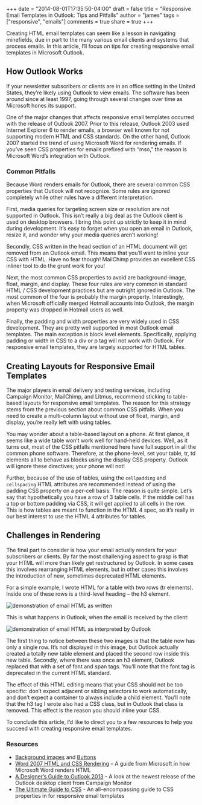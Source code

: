 +++
date = "2014-08-01T17:35:50-04:00"
draft = false
title = "Responsive Email Templates in Outlook: Tips and Pitfalls"
author = "james"
tags = ["responsive", "emails"]
comments = true
share = true
+++

Creating HTML email templates can seem like a lesson in navigating minefields, due in part to the many various email clients and systems that process emails. In this article, I’ll focus on tips for creating responsive email templates in Microsoft Outlook.

## How Outlook Works

If your newsletter subscribers or clients are in an office setting in the United States, they’re likely using Outlook to view emails. The software has been around since at least 1997, going through several changes over time as Microsoft hones its support.

One of the major changes that affects responsive email templates occurred with the release of Outlook 2007. Prior to this release, Outlook 2003 used Internet Explorer 6 to render emails, a browser well known for not supporting modern HTML and CSS standards. On the other hand, Outlook 2007 started the trend of using Microsoft Word for rendering emails. If you’ve seen CSS properties for emails prefixed with “mso,” the reason is Microsoft Word’s integration with Outlook.

### Common Pitfalls

Because Word renders emails for Outlook, there are several common CSS properties that Outlook will not recognize. Some rules are ignored completely while other rules have a different interpretation.

First, media queries for targeting screen size or resolution are not supported in Outlook. This isn’t really a big deal as the Outlook client is used on desktop browsers. I bring this point up strictly to keep it in mind during development. It’s easy to forget when you open an email in Outlook, resize it, and wonder why your media queries aren’t working!

Secondly, CSS written in the head section of an HTML document will get removed from an Outlook email. This means that you’ll want to inline your CSS with HTML. Have no fear though! MailChimp provides an excellent CSS inliner tool to do the grunt work for you!

Next, the most common CSS properties to avoid are background-image, float, margin, and display. These four rules are very common in standard HTML / CSS development practices but are outright ignored in Outlook. The most common of the four is probably the margin property. Interestingly, when Microsoft officially merged Hotmail accounts into Outlook, the margin property was dropped in Hotmail users as well.

Finally, the padding and width properties are very widely used in CSS development. They are pretty well supported in most Outlook email templates. The main exception is block level elements. Specifically, applying padding or width in CSS to a div or p tag will not work with Outlook. For responsive email templates, they are largely supported for HTML tables.

## Creating Layouts for Responsive Email Templates

The major players in email delivery and testing services, including Campaign Monitor, MailChimp, and Litmus, recommend sticking to table-based layouts for responsive email templates. The reason for this strategy stems from the previous section about common CSS pitfalls. When you need to create a multi-column layout without use of float, margin, and display, you’re really left with using tables.

You may wonder about a table-based layout on a phone. At first glance, it seems like a wide table won’t work well for hand-held devices. Well, as it turns out, most of the CSS pitfalls mentioned here have full support in all the common phone software. Therefore, at the phone-level, set your table, tr, td elements all to behave as blocks using the display CSS property. Outlook will ignore these directives; your phone will not!

Further, because of the use of tables, using the `cellpadding` and `cellspacing` HTML attributes are recommended instead of using the padding CSS property on a per-cell basis. The reason is quite simple. Let’s say that hypothetically you have a row of 3 table cells. If the middle cell has a top or bottom padding via CSS, it will get applied to all cells in the row. This is how tables are meant to function in the HTML 4 spec, so it’s really in our best interest to use the HTML 4 attributes for tables.

## Challenges in Rendering

The final part to consider is how your email actually renders for your subscribers or clients. By far the most challenging aspect to grasp is that your HTML will more than likely get restructured by Outlook. In some cases this involves rearranging HTML elements, but in other cases this involves the introduction of new, sometimes deprecated HTML elements.

For a simple example, I wrote HTML for a table with two rows (tr elements). Inside one of these rows is a third-level heading – the h3 element.

![demonstration of email HTML as written](/img/email-written-h3.png)

This is what happens in Outlook, when the email is received by the client:

![demonstration of email HTML as interpreted by Outlook](/img/email-outlook-365-interpreted.png)

The first thing to notice between these two images is that the table now has only a single row. It’s not displayed in this image, but Outlook actually created a totally new table element and placed the second row inside this new table. Secondly, where there was once an h3 element, Outlook replaced that with a set of font and span tags. You’ll note that the font tag is deprecated in the current HTML standard.

The effect of this HTML editing means that your CSS should not be too specific: don’t expect adjacent or sibling selectors to work automatically, and don’t expect a container to always include a child element. You’ll note that the h3 tag I wrote also had a CSS class, but in Outlook that class is removed. This effect is the reason you should inline your CSS.

To conclude this article, I’d like to direct you to a few resources to help you succeed with creating responsive email templates.

### Resources

* [Background images](http://backgrounds.cm) and [Buttons](http://buttons.cm)
* [Word 2007 HTML and CSS Rendering](http://msdn.microsoft.com/en-us/library/aa338201%28office.12%29.aspx) – A guide from Microsoft in how Microsoft Word renders HTML
* [A Designer’s Guide to Outlook 2013](https://www.campaignmonitor.com/blog/post/3769/a-designers-guide-to-outlook-2013) - A look at the newest release of the Outlook desktop client from Campaign Monitor
* [The Ultimate Guide to CSS](https://www.campaignmonitor.com/css) - An all-encompassing guide to CSS properties in for responsive email templates